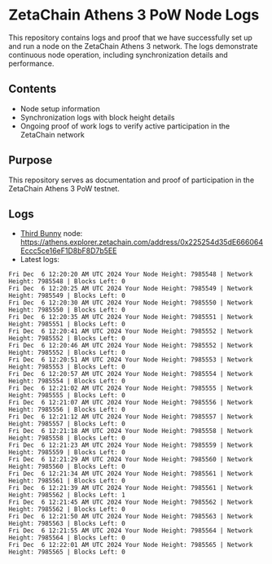 # ZetaChain Athens 3 PoW Node Logs
This repository contains logs and proof that we have successfully set up and run a node on the ZetaChain Athens 3 network. The logs demonstrate continuous node operation, including synchronization details and performance.

## Contents
- Node setup information
- Synchronization logs with block height details
- Ongoing proof of work logs to verify active participation in the ZetaChain network

## Purpose
This repository serves as documentation and proof of participation in the ZetaChain Athens 3 PoW testnet.

## Logs

- [Third Bunny](https://thirdbunny.xyz/) node: https://athens.explorer.zetachain.com/address/0x225254d35dE666064Eccc5ce16eF1D8bF8D7b5EE
- Latest logs:
```
Fri Dec  6 12:20:20 AM UTC 2024 Your Node Height: 7985548 | Network Height: 7985548 | Blocks Left: 0
Fri Dec  6 12:20:25 AM UTC 2024 Your Node Height: 7985549 | Network Height: 7985549 | Blocks Left: 0
Fri Dec  6 12:20:30 AM UTC 2024 Your Node Height: 7985550 | Network Height: 7985550 | Blocks Left: 0
Fri Dec  6 12:20:35 AM UTC 2024 Your Node Height: 7985551 | Network Height: 7985551 | Blocks Left: 0
Fri Dec  6 12:20:41 AM UTC 2024 Your Node Height: 7985552 | Network Height: 7985552 | Blocks Left: 0
Fri Dec  6 12:20:46 AM UTC 2024 Your Node Height: 7985552 | Network Height: 7985552 | Blocks Left: 0
Fri Dec  6 12:20:51 AM UTC 2024 Your Node Height: 7985553 | Network Height: 7985553 | Blocks Left: 0
Fri Dec  6 12:20:57 AM UTC 2024 Your Node Height: 7985554 | Network Height: 7985554 | Blocks Left: 0
Fri Dec  6 12:21:02 AM UTC 2024 Your Node Height: 7985555 | Network Height: 7985555 | Blocks Left: 0
Fri Dec  6 12:21:07 AM UTC 2024 Your Node Height: 7985556 | Network Height: 7985556 | Blocks Left: 0
Fri Dec  6 12:21:12 AM UTC 2024 Your Node Height: 7985557 | Network Height: 7985557 | Blocks Left: 0
Fri Dec  6 12:21:18 AM UTC 2024 Your Node Height: 7985558 | Network Height: 7985558 | Blocks Left: 0
Fri Dec  6 12:21:23 AM UTC 2024 Your Node Height: 7985559 | Network Height: 7985559 | Blocks Left: 0
Fri Dec  6 12:21:29 AM UTC 2024 Your Node Height: 7985560 | Network Height: 7985560 | Blocks Left: 0
Fri Dec  6 12:21:34 AM UTC 2024 Your Node Height: 7985561 | Network Height: 7985561 | Blocks Left: 0
Fri Dec  6 12:21:39 AM UTC 2024 Your Node Height: 7985561 | Network Height: 7985562 | Blocks Left: 1
Fri Dec  6 12:21:45 AM UTC 2024 Your Node Height: 7985562 | Network Height: 7985562 | Blocks Left: 0
Fri Dec  6 12:21:50 AM UTC 2024 Your Node Height: 7985563 | Network Height: 7985563 | Blocks Left: 0
Fri Dec  6 12:21:55 AM UTC 2024 Your Node Height: 7985564 | Network Height: 7985564 | Blocks Left: 0
Fri Dec  6 12:22:01 AM UTC 2024 Your Node Height: 7985565 | Network Height: 7985565 | Blocks Left: 0
```
